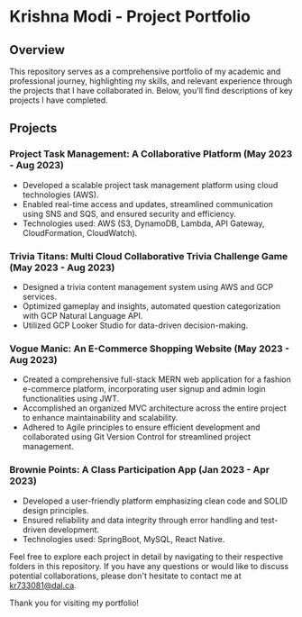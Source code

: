 # Krishna Modi - Project Portfolio

## Overview

This repository serves as a comprehensive portfolio of my academic and professional journey, highlighting my skills, and relevant experience through the projects that I have collaborated in. Below, you'll find descriptions of key projects I have completed.

## Projects

### Project Task Management: A Collaborative Platform (May 2023 - Aug 2023)
- Developed a scalable project task management platform using cloud technologies (AWS).
- Enabled real-time access and updates, streamlined communication using SNS and SQS, and ensured security and efficiency.
- Technologies used: AWS (S3, DynamoDB, Lambda, API Gateway, CloudFormation, CloudWatch).

### Trivia Titans: Multi Cloud Collaborative Trivia Challenge Game (May 2023 - Aug 2023)
- Designed a trivia content management system using AWS and GCP services.
- Optimized gameplay and insights, automated question categorization with GCP Natural Language API.
- Utilized GCP Looker Studio for data-driven decision-making.
  
### Vogue Manic: An E-Commerce Shopping Website (May 2023 - Aug 2023)
- Created a comprehensive full-stack MERN web application for a fashion e-commerce platform, incorporating user signup and admin login functionalities using JWT.
- Accomplished an organized MVC architecture across the entire project to enhance maintainability and scalability.
- Adhered to Agile principles to ensure efficient development and collaborated using Git Version Control for streamlined project management.

### Brownie Points: A Class Participation App (Jan 2023 - Apr 2023)
- Developed a user-friendly platform emphasizing clean code and SOLID design principles.
- Ensured reliability and data integrity through error handling and test-driven development.
- Technologies used: SpringBoot, MySQL, React Native.



Feel free to explore each project in detail by navigating to their respective folders in this repository. If you have any questions or would like to discuss potential collaborations, please don't hesitate to contact me at kr733081@dal.ca.

Thank you for visiting my portfolio!

